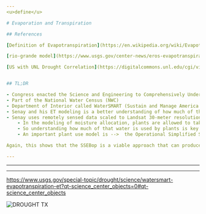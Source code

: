 ```yaml
---
<u>define</u>

# Evaporation and Transpiration

## References

[Definition of Evapotranspiration](https://en.wikipedia.org/wiki/Evapotranspiration)

[rio-grande model](https://www.usgs.gov/center-news/eros-evapotranspiration-model-key-part-upper-rio-grande-basin-study?qt-news_science_products=1#qt-news_science_products)

[US with UNL Drought Correlation](https://digitalcommons.unl.edu/cgi/viewcontent.cgi?article=1748&context=usgsstaffpub)


## TL;DR

- Congress enacted the Science and Engineering to Comprehensively Understand and Responsibly Enhance (SECURE) Water Act in March 2009
- Part of the National Water Census (NWC)
- Department of Interior called WaterSMART (Sustain and Manage America’s Resources for Tomorrow).
- Senay and his ET modeling is a better understanding of how much of the rainfall ends up evaporating or transpiring into the air.
- Senay uses remotely sensed data scaled to Landsat 30-meter resolution and energy-balance principles to model the rates of evaporation and transpiration on fields in the upper basin. 
	- In the modeling of moisture allocation, plants are allowed to take precedence first.
	- So understanding how much of that water is used by plants is key
	- An important plant use model is -->  the Operational Simplified Surface Energy Balance (SSEBop) model

Again, this shows that the SSEBop is a viable approach that can produce reliable results with minimal effort, in near real-time as soon as the __Ts__ data are available with an automatic processing and posting.

---
```


---
---
https://www.usgs.gov/special-topic/drought/science/watersmart-evapotranspiration-et?qt-science_center_objects=0#qt-science_center_objects


![DROUGHT TX](https://www.arcgis.com/sharing/rest/content/items/a277fa351d9c40218495957632c35396/resources/1567024534058.jpeg?w=1600)
